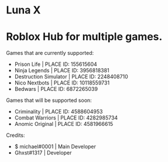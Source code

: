 # Luna X
# Roblox Hub for multiple games.

Games that are currently supported:
- Prison Life | PLACE ID: 155615604
- Ninja Legends | PLACE ID: 3956818381
- Destruction Simulator | PLACE ID: 2248408710
- Nico Nextbots | PLACE ID: 10118559731
- Bedwars | PLACE ID: 6872265039

Games that will be supported soon:

- Criminality | PLACE ID: 4588604953
- Combat Warriors | PLACE ID: 4282985734
- Anomic Original | PLACE ID: 4581966615 


Credits:
- $ michael#0001 | Main Developer
- Ghxst#1317 | Developer
